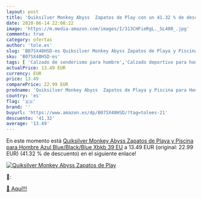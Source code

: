 ```yaml
---
layout: post
title: 'Quiksilver Monkey Abyss  Zapatos de Play con un 41.32 % de descuento'
date: 2020-06-14 22:08:22
image: 'https://m.media-amazon.com/images/I/313CHFieRgL._SL400_.jpg'
comments: true
category: ofertas
author: 'tole.es'
slug: 'B07SX48HSD-es Quiksilver Monkey Abyss Zapatos de Playa y Piscina para...'
sku: 'B07SX48HSD-es'
tags: [ 'Calzado de senderismo para hombre','Calzado deportivo para hombre','Chanclas y sandalias de piscina para hombre','Zapatillas de senderismo para hombre','Zapatillas y calzado deportivo para hombre','Zapatos','Zapatos para hombre','Zapatos y complementos','zapatos', ]
actualPrice: 13.49 EUR
currency: EUR
price: 13.49
comparePrice: 22.99 EUR
prodname: 'Quiksilver Monkey Abyss  Zapatos de Playa y Piscina para Hombre  Azul  Blue/Black/Blue Xbkb   39 EU'
country: 'es'
flag: '🇪🇸'
brand: ''
buyurl: 'https://www.amazon.es/dp/B07SX48HSD/?tag=tolees-21'
descuento: '41.32'
average: '13.49'
---
```


En este momento está [Quiksilver Monkey Abyss  Zapatos de Playa y Piscina para Hombre  Azul  Blue/Black/Blue Xbkb   39 EU](https://www.amazon.es/dp/B07SX48HSD/?tag=tolees-21) a 13.49 EUR (original: 22.99 EUR) (41.32 %  de descuento) en el siguiente enlace!

[![Quiksilver Monkey Abyss  Zapatos de Play](https://m.media-amazon.com/images/I/313CHFieRgL._SL400_.jpg)](https://www.amazon.es/dp/B07SX48HSD/?tag=tolees-21)

🔎:


[🛒 Aquí!!!](https://www.amazon.es/dp/B07SX48HSD/?tag=tolees-21)
